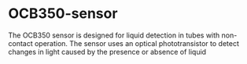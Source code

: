 # OCB350-sensor
The OCB350 sensor is designed for liquid detection in tubes with non-contact operation. The sensor uses an optical phototransistor to detect changes in light caused by the presence or absence of liquid
